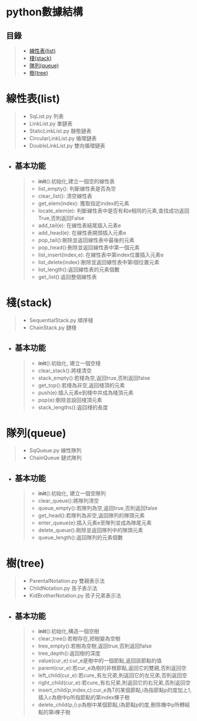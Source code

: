 **python數據結構**
=============

## 目錄

> * [線性表(list)](#線性表(list))
>* [棧(stack)](#棧(stack))
>* [隊列(queue)](#隊列(queue))
>* [樹(tree)](#樹(tree))

# 線性表(list)

> * SqList.py 列表
>* LinkList.py 單鏈表
>* StaticLinkList.py 靜態鏈表
>* CircularLinkList.py 循環鏈表
>* DoubleLinkList.py 雙向循環鏈表

* ## 基本功能
  > * __init__():初始化,建立一個空的線性表
  >* list_empty(): 判斷線性表是否為空
  >* clear_list(): 清空線性表
  >* get_elem(index): 獲取指定index的元素
  >* locate_elem(e): 判斷線性表中是否有和e相同的元素,查找成功返回True,否則返回False
  >* add_tail(e): 在線性表結尾插入元素e
  >* add_head(e): 在線性表開頭插入元素e
  >* pop_tail():刪除並返回線性表中最後的元素
  >* pop_head():刪除並返回線性表中第一個元素
  >* list_insert(index,e): 在線性表中第index位置插入元素e
  >* list_delete(index):刪除並返回線性表中第i個位置元素
  >* list_length():返回線性表的元素個數
  >* get_list():返回整個線性表

# 棧(stack)

> * SequentialStack.py 順序棧
>* ChainStack.py 鏈棧

* ## 基本功能
  > * __init__():初始化, 建立一個空棧
  >* clear_stack():將棧清空
  >* stack_empty():若棧為空,返回true,否則返回false
  >* get_top():若棧為非空,返回棧頂的元素
  >* push(e):插入元素e到棧中并成為棧頂元素
  >* pop(e):刪除並設回棧頂元素
  >* stack_lengths():返回棧的長度

# 隊列(queue)

> * SqQueue.py 線性隊列
>* ChainQueue 鏈式隊列

* ## 基本功能
  > * __init__():初始化, 建立一個空隊列
  >* clear_queue():將隊列清空
  >* queue_empty():若隊列為空,返回true,否則返回false
  >* get_head():若隊列為非空,返回隊列的隊頭元素
  >* enter_queue(e):插入元素e至隊列並成為隊尾元素
  >* delete_queue():剛除並返回隊列中的隊頭元素
  >* queue_length():返回隊列的元素個數

# 樹(tree)

> * ParentalNotation.py 雙親表示法
>* ChildNotation.py 孩子表示法
>* KidBrotherNotation.py 孩子兄弟表示法

* ## 基本功能
  > * __init__():初始化,構造一個空樹
  >* clear_tree():若樹存在,把樹變為空樹
  >* tree_empty():若樹為空樹,返回true,否則返回false
  >* tree_depth():返回樹的深度
  >* value(cur_e):cur_e是樹中的一個節點,返回該節點的值
  >* parent(cur_e):若cur_e為樹的非根節點,返回它的雙親,否則返回空
  >* left_child(cur_e):若cure_有左兄弟,則返回它的左兄弟,否則返回空
  >* right_child(cur_e):若cure_有右兄弟,則返回它的右兄弟,否則返回空
  >* insert_child(p,index,c):cur_e為T的某個節點,i為指節點p的度加上1,插入c為樹中p所指節點的第index棵子樹
  >* delete_child(p,i):p為樹中某個節點,i為節點p的度,刪除機中p所轉結點的第i棵子樹
